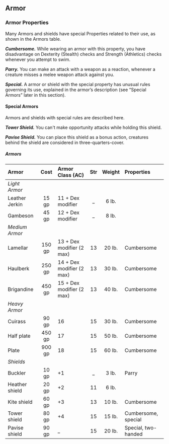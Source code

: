 ## Armor

### Armor Properties
Many Armors and shields have special Properties related to their use, as shown in the Armors table.

***Cumbersome.***
While wearing an armor with this property, you have disadvantage on Dexterity (Stealth) checks and Strength (Athletics) checks whenever you attempt to swim.

***Parry.***
You can make an attack with a weapon as a reaction, whenever a creature misses a melee weapon attack against you.

***Special.***
A armor or shield with the special property has unusual rules governing its use, explained in the armor’s description (see “Special Armors” later in this section).

#### Special Armors
Armors and shields with special rules are described here.

***Tower Shield.***
You can't make opportunity attacks while holding this shield.

***Pavise Shield.***
You can place this shield as a bonus action, creatures behind the shield are considered in three-quarters-cover.


<div class='classTable wide'>

##### Armors
| Armor          | Cost   | Armor Class (AC)          | Str | Weight | Properties             |
|:---------------|:------:|:--------------------------|:---:|:------:|:-----------------------|
|*Light Armor*   |        |                           |     |        |                        |
| Leather Jerkin |  15 gp | 11 + Dex modifier         |  _  |  6 lb. |                        |
| Gambeson       |  45 gp | 12 + Dex modifier         |  _  |  8 lb. |                        |
|*Medium Armor*  |        |                           |     |        |                        |
| Lamellar       | 150 gp | 13 + Dex modifier (2 max) | 13  | 20 lb. | Cumbersome             |
| Haulberk       | 250 gp | 14 + Dex modifier (2 max) | 13  | 30 lb. | Cumbersome             |
| Brigandine     | 450 gp | 15 + Dex modifier (2 max) | 13  | 40 lb. | Cumbersome             |
|*Heavy Armor*   |        |                           |     |        |                        |
| Cuirass        |  90 gp | 16                        | 15  | 30 lb. | Cumbersome             |
| Half plate     | 450 gp | 17                        | 15  | 50 lb. | Cumbersome             |
| Plate          | 900 gp | 18                        | 15  | 60 lb. | Cumbersome             |
|*Shields*       |        |                           |     |        |                        |
| Buckler        |  10 gp | +1                        | _   |  3 lb. | Parry                  |
| Heather shield |  20 gp | +2                        | 11  |  6 lb. |                        |
| Kite shield    |  60 gp | +3                        | 13  | 10 lb. | Cumbersome             |
| Tower shield   |  80 gp | +4                        | 15  | 15 lb. | Cumbersome, special    |
| Pavise shield  |  90 gp | _                         | 15  | 20 lb. | Special, two-handed    |

</div>

